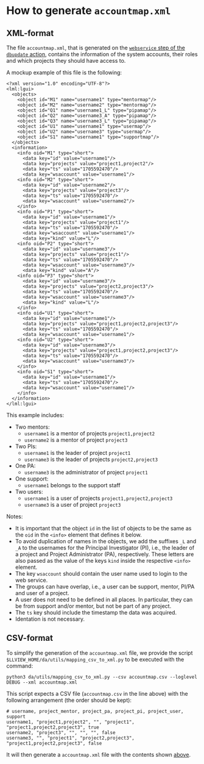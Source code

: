 # How to generate `accountmap.xml`

## XML-format

The file `accountmap.xml`, that is generated on the [`webservice` step of the `dbupdate` action](server_install.md#webservice-step), contains the information of the system accounts, their roles and which projects they should have access to.

A mockup example of this file is the following:
```
<?xml version="1.0" encoding="UTF-8"?>
<lml:lgui>
  <objects>
    <object id="M1" name="username1" type="mentormap"/>
    <object id="M2" name="username2" type="mentormap"/>
    <object id="Q1" name="username1_L" type="pipamap"/>
    <object id="Q2" name="username3_A" type="pipamap"/>
    <object id="Q3" name="username3_L" type="pipamap"/>
    <object id="U1" name="username1" type="usermap"/>
    <object id="U2" name="username3" type="usermap"/>
    <object id="S1" name="username1" type="supportmap"/>
  </objects>
  <information>
    <info oid="M1" type="short">
      <data key="id" value="username1"/>
      <data key="projects" value="project1,project2"/>
      <data key="ts" value="1705592470"/>
      <data key="wsaccount" value="username1"/>
    <info oid="M2" type="short">
      <data key="id" value="username2"/>
      <data key="projects" value="project3"/>
      <data key="ts" value="1705592470"/>
      <data key="wsaccount" value="username2"/>
    </info>
    <info oid="P1" type="short">
      <data key="id" value="username1"/>
      <data key="projects" value="project1"/>
      <data key="ts" value="1705592470"/>
      <data key="wsaccount" value="username1"/>
      <data key="kind" value="L"/>
    <info oid="P2" type="short">
      <data key="id" value="username3"/>
      <data key="projects" value="project1"/>
      <data key="ts" value="1705592470"/>
      <data key="wsaccount" value="username3"/>
      <data key="kind" value="A"/>
    <info oid="P3" type="short">
      <data key="id" value="username3"/>
      <data key="projects" value="project2,project3"/>
      <data key="ts" value="1705592470"/>
      <data key="wsaccount" value="username3"/>
      <data key="kind" value="L"/>
    </info>
    <info oid="U1" type="short">
      <data key="id" value="username1"/>
      <data key="projects" value="project1,project2,project3"/>
      <data key="ts" value="1705592470"/>
      <data key="wsaccount" value="username1"/>
    <info oid="U2" type="short">
      <data key="id" value="username3"/>
      <data key="projects" value="project1,project2,project3"/>
      <data key="ts" value="1705592470"/>
      <data key="wsaccount" value="username3"/>
    </info>
    <info oid="S1" type="short">
      <data key="id" value="username1"/>
      <data key="ts" value="1705592470"/>
      <data key="wsaccount" value="username1"/>
    </info>
  </information>
</lml:lgui>
```

This example includes:

* Two mentors:
    * `username1` is a mentor of projects `project1,project2`
    * `username2` is a mentor of project `project3`
* Two PIs:
    * `username1` is the leader of project `project1`
    * `username3` is the leader of projects `project2,project3`
* One PA:
    * `username3` is the administrator of project `project1`
* One support:
    * `username1` belongs to the support staff
* Two users:
    * `username1` is a user of projects `project1,project2,project3`
    * `username3` is a user of project `project3`

Notes:

* It is important that the object `id` in the list of objects to be the same as the `oid` in the `<info>` element that defines it below.
* To avoid duplication of names in the objects, we add the suffixes `_L` and `_A` to the usernames for the Principal Investigator (PI), i.e., the leader of a project and Project Administrator (PA), respectively. These letters are also passed as the value of the keys `kind` inside the respective `<info>` element.
* The key `wsaccount` should contain the user name used to login to the web service.
* The groups can have overlap, i.e., a user can be support, mentor, PI/PA and user of a project.
* A user does not need to be defined in all places. In particular, they can be from support and/or mentor, but not be part of any project.
* The `ts` key should include the timestamp the data was acquired.
* Identation is not necessary.


## CSV-format

To simplify the generation of the `accountmap.xml` file, we provide the script `$LLVIEW_HOME/da/utils/mapping_csv_to_xml.py` to be executed with the command:
```
python3 da/utils/mapping_csv_to_xml.py --csv accountmap.csv --loglevel DEBUG --xml accountmap.xml 
```

This script expects a CSV file (`accountmap.csv` in the line above) with the following arrangement (the order should be kept):

```
# username, project_mentor, project_pa, project_pi, project_user, support
username1, "project1,project2", "", "project1", "project1,project2,project3", true
username2, "project3", "", "", "", false
username3, "", "project1", "project2,project3", "project1,project2,project3", false
```

It will then generate a `accountmap.xml` file with the contents shown [above](#xml-format).
